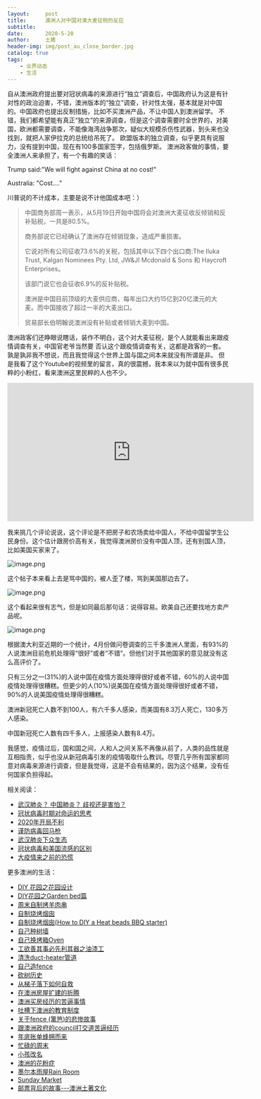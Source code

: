 ```yaml
---
layout:     post
title:      澳洲人对中国对澳大麦征税的反应
subtitle:   
date:       2020-5-20
author:     土猪
header-img: img/post_au_close_border.jpg
catalog: true
tags:
    - 业界动态
    - 生活
---
```






自从澳洲政府提出要对冠状病毒的来源进行“独立”调查后，中国政府认为这是有针对性的政治迫害，不错，澳洲版本的“独立”调查，针对性太强，基本就是对中国的。中国政府也提出反制措施，比如不买澳洲产品，不让中国人到澳洲留学。 不错，我们都希望能有真正“独立”的来源调查，但是这个调查需要时全世界的，对美国，欧洲都需要调查，不能像海湾战争那次，疑似大规模杀伤性武器，到头来也没找到，就把人家伊拉克的总统给吊死了。 欧盟版本的独立调查，似乎更具有说服力，没有提到中国，现在有100多国家签字，包括俄罗斯。 澳洲政客做的事情，要全澳洲人来承担了，有一个有趣的笑话：

Trump said:"We will fight against China at no cost!"

Australia: "Cost...."

川普说的不计成本，主要是说不计他国成本吧：）



> 中国商务部周一表示，从5月19日开始中国将会对澳洲大麦征收反倾销和反补贴税，一共是80.5%。
>
> 商务部说它已经确认了澳洲存在倾销现象，造成严重损害。
>
> 它说对所有公司征收73.6%的关税，包括其中以下四个出口商:The Iluka Trust, Kalgan Nominees Pty. Ltd, JW&JI Mcdonald & Sons 和 Haycroft Enterprises。
>
> 该部门说它也会征收6.9%的反补贴税。
>
> 澳洲是中国目前顶级的大麦供应商，每年出口大约15亿到20亿澳元的大麦。而中国接收了超过一半的大麦出口。
>
> 贸易部长伯明翰说澳洲没有补贴或者倾销大麦到中国。  



澳洲政客们还睁眼说瞎话，装作不明白，这个对大麦征税，是个人就能看出来跟疫情调查有关，中国官老爷当然要 否认这个跟疫情调查有关，这都是政客的一套。孰是孰非我不想说，而且我觉得这个世界上国与国之间本来就没有所谓是非。 但是我看了这个Youtube的视频里的留言，真的很震撼，我本来以为就中国有很多民粹的小粉红，看来澳洲这里民粹的人也不少。

<iframe width="560" height="315" src="https://www.youtube.com/embed/NyR_0GQQxag" frameborder="0" allow="accelerometer; autoplay; encrypted-media; gyroscope; picture-in-picture" allowfullscreen></iframe>



我来挑几个评论说说，这个评论是不把房子和农场卖给中国人，不给中国留学生公民身份。这个估计跟房价高有关，我觉得澳洲房价没有中国人顶，还有别国人顶，比如美国买家来了。

![image.png](https://images.hive.blog/DQmXpY6EcjuepSaYezK5cCJQXzf4tPgaxZb9q2nBhv8Mo1N/image.png)



这个帖子本来看上去是骂中国的，被人歪了楼，骂到美国那边去了。

![image.png](https://images.hive.blog/DQmQr9tyGe5LWsBgsZzi4YP8BE1VQ3WTpE6TMTgoGkgHmqi/image.png)



这个看起来很有志气，但是如同最后那句话：说得容易。欧美自己还要找地方卖产品呢。



![image.png](https://images.hive.blog/DQmSNH4KcxSDvKci9FktU49yGBvzZXZGjpGyMPQwgD2XnFQ/image.png)





根据澳大利亚近期的一个统计，4月份做问卷调查的三千多澳洲人里面，有93%的人说澳洲目前危机处理得“很好”或者“不错”。但他们对于其他国家的意见就没有这么高评价了。

只有三分之一(31%)的人说中国在疫情方面处理得很好或者不错，60%的人说中国疫情处理得很糟糕。但更少的人(10%)说美国在疫情方面处理得很好或者不错，90%的人说美国疫情处理得很糟糕。

澳洲新冠死亡人数不到100人，有六千多人感染，而美国有8.3万人死亡，130多万人感染。

中国新冠死亡人数有四千多人，上报感染人数有8.4万。  





我感觉，疫情过后，国和国之间，人和人之间关系不再像从前了，人类的品性就是互相指责，似乎也没从新冠病毒引发的疫情吸取什么教训。尽管几乎所有国家都同意对病毒来源进行调查，但是我觉得，这是不会有结果的，因为这个结果，没有任何国家负担得起。





相关阅读：

- [武汉肺炎？ 中国肺炎？ 歧视还是害怕？](http://livinginau.life/2020/02/10/%E6%AD%A6%E6%B1%89%E8%82%BA%E7%82%8E_%E4%B8%AD%E5%9B%BD%E8%82%BA%E7%82%8E_%E6%AD%A7%E8%A7%86%E8%BF%98%E6%98%AF%E5%AE%B3%E6%80%95/)
- [冠状病毒时期对命运的思考](http://livinginau.life/2020/02/19/%E5%86%A0%E7%8A%B6%E7%97%85%E6%AF%92%E6%97%B6%E6%9C%9F%E5%AF%B9%E5%91%BD%E8%BF%90%E7%9A%84%E6%80%9D%E8%80%83/)
- [2020年开局不利](http://livinginau.life/2020/02/06/2020%E5%BC%80%E5%B1%80%E4%B8%8D%E5%88%A9/)
- [谨防病毒回马枪](http://livinginau.life/2020/02/23/%E8%B0%A8%E9%98%B2%E7%97%85%E6%AF%92%E5%9B%9E%E9%A9%AC%E6%9E%AA/)
- [武汉肺炎下众生态](http://livinginau.life/2020/02/03/%E6%AD%A6%E6%B1%89%E8%82%BA%E7%82%8E%E4%B8%8B%E4%BC%97%E7%94%9F%E6%80%81/)
- [冠状病毒和美国流感的区别](http://livinginau.life/2020/02/11/%E7%BE%8E%E5%9B%BD%E6%B5%81%E6%84%9F%E5%92%8C%E5%86%A0%E7%8A%B6%E7%97%85%E6%AF%92%E5%8C%BA%E5%88%AB/)
- [大疫情来之前的恐慌](http://livinginau.life/2020/03/05/%E5%A4%A7%E7%96%AB%E6%83%85%E6%9D%A5%E4%B9%8B%E5%89%8D%E7%9A%84%E6%81%90%E6%85%8C/)



更多澳洲的生活：

- [DIY 花园之花园设计](http://livinginau.life/2020/03/30/diy-garden-design/)
- [DIY花园之Garden bed篇](http://livinginau.life/2020/04/17/diy-garden-bed/)
- [周末自制烤羊肉串](http://livinginau.life/2014/03/03/%E5%91%A8%E6%9C%AB%E8%87%AA%E5%88%B6%E7%83%A4%E7%BE%8A%E8%82%89%E4%B8%B2/)
- [自制烧烤烟囱](http://livinginau.life/2014/02/20/%E8%87%AA%E5%88%B6%E7%83%A7%E7%83%A4%E7%83%9F%E5%9B%B1/)
- [自制烧烤烟囱(How to DIY a Heat beads BBQ starter)](https://steemit.com/life/@chenlocus/how-to-diy-a-heat-beads-bbq-starter)
- [自己种树墙](http://livinginau.life/2020/03/10/%E8%87%AA%E5%B7%B1%E7%A7%8D%E6%A0%91%E5%A2%99/)
- [自己换烤箱Oven](http://livinginau.life/2020/02/12/%E8%87%AA%E5%B7%B1%E6%8D%A2oven/)
- [工欲善其事必先利其器之油漆工](http://livinginau.life/2020/04/13/%E5%B7%A5%E6%AC%B2%E5%96%84%E5%85%B6%E4%BA%8B%E5%BF%85%E5%85%88%E5%88%A9%E5%85%B6%E5%99%A8%E4%B9%8B%E6%B2%B9%E6%BC%86%E5%B7%A5/)
- [清洗duct-heater管道](http://livinginau.life/2020/04/08/%E8%87%AA%E5%B7%B1%E5%8A%A8%E6%89%8B%E6%B8%85%E6%B4%97duct-heater%E7%AE%A1%E9%81%93/)
- [自己造fence](http://livinginau.life/2020/01/06/%E7%BB%88%E4%BA%8E%E9%80%A0%E5%A5%BD%E4%BA%86fence/)
- [砍树历史](http://livinginau.life/2019/12/29/%E7%A0%8D%E6%A0%91%E5%8E%86%E5%8F%B2/)
- [从梯子落下如何自救](http://livinginau.life/2020/03/21/%E4%BB%8E%E6%A2%AF%E5%AD%90%E8%90%BD%E4%B8%8B%E5%A6%82%E4%BD%95%E8%87%AA%E6%95%91/)
- [在澳洲房屋扩建的折腾](http://livinginau.life/2020/03/26/%E5%9C%A8%E6%BE%B3%E6%B4%B2%E6%88%BF%E5%B1%8B%E6%89%A9%E5%BB%BA%E7%9A%84%E6%8A%98%E8%85%BE/)
- [澳洲买房经历的苦逼事情](http://livinginau.life/2019/12/18/%E6%BE%B3%E6%B4%B2%E4%B9%B0%E6%88%BF%E7%BB%8F%E5%8E%86%E7%9A%84%E8%8B%A6%E9%80%BC%E4%BA%8B%E6%83%85/)
- [吐槽下澳洲的教育制度](http://livinginau.life/2019/12/13/%E5%90%90%E6%A7%BD%E6%BE%B3%E6%B4%B2%E6%95%99%E8%82%B2%E5%88%B6%E5%BA%A6/)
- [关于fence (篱笆)的悲惨故事](http://livinginau.life/2019/12/01/%E5%85%B3%E4%BA%8Efence%E7%9A%84%E6%82%B2%E6%83%A8%E6%95%85%E4%BA%8B/)
- [跟澳洲政府的council打交道苦逼经历](http://livinginau.life/2019/11/29/%E8%B7%9F%E6%BE%B3%E6%B4%B2%E6%94%BF%E5%BA%9C%E7%9A%84council%E6%89%93%E4%BA%A4%E9%81%93%E8%8B%A6%E9%80%BC%E7%BB%8F%E5%8E%86/)
- [年底账单蜂拥而来](http://livinginau.life/2019/11/29/%E8%B4%A6%E5%8D%95%E8%9C%82%E6%8B%A5%E8%80%8C%E6%9D%A5/)
- [忙碌的周末](http://livinginau.life/2019/11/12/%E5%BF%99%E7%A2%8C%E7%9A%84%E5%91%A8%E6%9C%AB/)
- [小孩改名](http://livinginau.life/2019/11/10/%E5%B0%8F%E5%AD%A9%E6%94%B9%E5%90%8D/)
- [澳洲的花粉症](http://livinginau.life/2018/08/10/%E6%BE%B3%E6%B4%B2%E7%9A%84%E8%8A%B1%E7%B2%89%E7%97%87/)
- [墨尔本雨屋Rain Room](http://livinginau.life/2020/01/13/rain-room/)
- [Sunday Market](http://livinginau.life/2020/01/12/Sunday-Market/)
- [邮票背后的故事---澳洲土著文化](http://livinginau.life/2018/07/10/%E9%82%AE%E7%A5%A8%E8%83%8C%E5%90%8E%E7%9A%84%E6%95%85%E4%BA%8B/)





